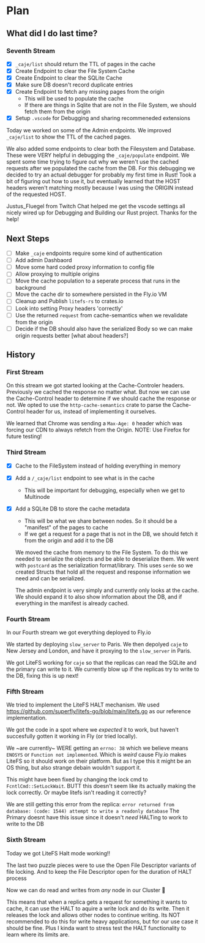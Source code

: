# Plan

## What did I do last time?

### Seventh Stream

- [x] `_caje/list` should return the TTL of pages in the cache
- [x] Create Endpoint to clear the File System Cache
- [x] Create Endpoint to clear the SQLite Cache
- [x] Make sure DB doesn't record duplicate entries
- [x] Create Endpoint to fetch any missing pages from the origin
  - This will be used to populate the cache
  - If there are things in Sqlite that are not in the File System, we should fetch them from the origin
- [x] Setup `.vscode` for Debugging and sharing recommeneded extensions

Today we worked on some of the Admin endpoints. We improved `_caje/list` to show the TTL of the cached pages.

We also added some endpoints to clear both the Filesystem and Database. These were VERY helpful in debugging
the `_caje/populate` endpoint.
We spent some time trying to figure out why we weren't use the cached requests after we populated the cache from the DB. For this debugging we decided to try an actual debugger for probably my first time in Rust!
Took a bit of figuring out how to use it, but eventually learned that the HOST headers weren't matching mostly because I was using the ORIGIN instead of the requested HOST.

Justus_Fluegel from Twitch Chat helped me get the vscode settings all nicely wired up for Debugging and Building our Rust project. Thanks for the help!

## Next Steps

- [ ] Make `_caje` endpoints require some kind of authentication
- [ ] Add admin Dashbaord
- [ ] Move some hard coded proxy information to config file
- [ ] Allow proxying to multiple origins
- [ ] Move the cache population to a seperate process that runs in the background
- [ ] Move the cache dir to somewhere persisted in the Fly.io VM
- [ ] Cleanup and Publish `litefs-rs` to crates.io
- [ ] Look into setting Proxy headers 'correctly'
- [ ] Use the returned `request` from cache-semantics when we revalidate from the origin
- [ ] Decide if the DB should also have the serialized Body so we can make origin requests better [what about headers?]

## History

### First Stream

On this stream we got started looking at the Cache-Controler headers. Previously we cached the response no matter what.
But now we can use the Cache-Control header to determine if we should cache the response or not.
We opted to use the `http-cache-semantics` crate to parse the Cache-Control header for us, instead of implementing it ourselves.

We learned that Chrome was sending a `Max-Age: 0` header which was forcing our CDN to always refetch from the Origin.
NOTE: Use Firefox for future testing!

### Third Stream

- [x] Cache to the FileSystem instead of holding everything in memory
- [x] Add a `/_caje/list` endpoint to see what is in the cache
  - This will be important for debugging, especially when we get to Multinode
- [x] Add a SQLite DB to store the cache metadata

  - This will be what we share between nodes. So it should be a "manifest" of the pages to cache
  - If we get a request for a page that is not in the DB, we should fetch it from the origin and add it to the DB

  We moved the cache from memory to the File System. To do this we needed to serialize the objects and be able to deserialize them. We went with `postcard` as the serialization format/library. This uses `serde` so we created Structs that hold all the request and response information we need and can be serialized.

  The admin endpoint is very simply and currently only looks at the cache. We should expand it to also show information about the DB, and if everything in the manifest is already cached.

### Fourth Stream

In our Fourth stream we got everything deployed to Fly.io

We started by deploying `slow_server` to Paris.
We then depolyed `caje` to New Jersey and London, and have it proxying to the `slow_server` in Paris.

We got LiteFS working for `caje` so that the replicas can read the SQLite and the primary can write to it.
We currently blow up if the replicas try to write to the DB, fixing this is up next!

### Fifth Stream

We tried to implement the LiteFS HALT mechanism. We used <https://github.com/superfly/litefs-go/blob/main/litefs.go> as our
reference implementation.

We got the code in a spot where we _expected_ it to work, but haven't succesfully gotten it working in Fly (or tried locally).

We ~are currently~ WERE getting an `errno: 38` which we believe means `ENOSYS` or `Function not implemented`. Which is _weird_ cause Fly.io makes LiteFS so it should work on their platform. But as I type this it might be an OS thing, but also strange debain wouldn't support it.

This might have been fixed by changing the lock cmd to `FcntlCmd::SetLockWait`. BUTT this doesn't seem like its actually making the lock correctly. Or maybe litefs isn't reading it correctly?

We are still getting this error from the replica: `error returned from database: (code: 1544) attempt to write a readonly database`
The Primary doesnt have this issue since it doesn't _need_ HALTing to work to write to the DB

### Sixth Stream

Today we got LiteFS Halt mode working!!

The last two puzzle pieces were to use the Open File Descriptor variants of file locking.
And to keep the File Descriptor open for the duration of HALT process

Now we can do read and writes from _any_ node in our Cluster :tada:

This means that when a replica gets a request for something it wants to cache, it can use the HALT
to aquire a write lock and do its write. Then it releases the lock and allows other nodes to continue writing.
Its NOT recommended to do this for write heavy applications, but for our use case it should be fine.
Plus I kinda want to stress test the HALT functionality to learn where its limits are.
